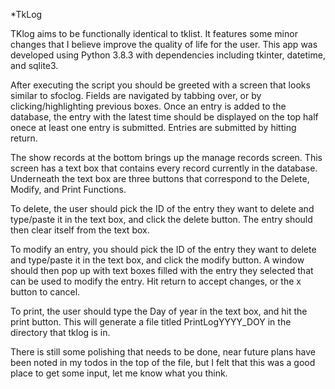 *TkLog

TKlog aims to be functionally identical to tklist. It features some minor changes that I
believe improve the quality of life for the user. This app was developed using Python 3.8.3
with dependencies including tkinter, datetime, and sqlite3.

After executing the script you should be greeted with a screen that looks similar to 
sfoclog. Fields are navigated by tabbing over, or by clicking/highlighting previous boxes.
Once an entry is added to the database, the entry with the latest time should be displayed
on the top half onece at least one entry is submitted. Entries are submitted by hitting 
return.

The show records at the bottom brings up the manage records screen. This screen has a text
box that contains every record currently in the database. Underneath the text box are three
buttons that correspond to the Delete, Modify, and Print Functions.

To delete, the user should pick the ID of the entry they want to delete and type/paste it in
the text box, and click the delete button. The entry should then clear itself from the text
box.

To modify an entry, you should pick the ID of the entry they want to delete and type/paste it
in the text box, and click the modify button. A window should then pop up with text boxes
filled with the entry they selected that can be used to modify the entry. Hit return to
accept changes, or the x button to cancel.

To print, the user should type the Day of year in the text box, and hit the print button.
This will generate a file titled PrintLogYYYY_DOY in the directory that tklog is in.

There is still some polishing that needs to be done, near future plans have been noted in my
todos in the top of the file,  but I felt that this was a good place to get some input, let 
me know what you think.